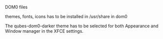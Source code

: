DOM0 files

themes, fonts, icons has to be installed in /usr/share in dom0

The qubes-dom0-darker theme has to be selected for both Appearance and Window manager in the XFCE settings.

